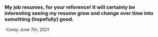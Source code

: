 ### My job resumes, for your reference! It will certainly be interesting seeing my resume grow and change over time into something (hopefully) good.

-Corey June 7th, 2021
